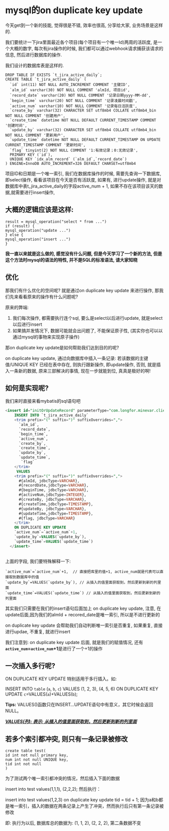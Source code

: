# mysql的on duplicate key update

今天get到一个新的技能, 觉得很是不错, 效率也很高, 分享给大家, 业务场景是这样的.

我们要统计一下jira里面最近各个项目(每个项目有一个唯一Id)两周的活跃度, 是一个大概的数字, 每次有jira操作的时候, 我们都可以通过webhook请求捕获该请求的信息, 然后进行数据库的操作.

我们设计的数据库表是这样的.

```
DROP TABLE IF EXISTS `t_jira_active_daily`;
CREATE TABLE `t_jira_active_daily` (
  `id` int(11) NOT NULL AUTO_INCREMENT COMMENT '主键ID',
  `alm_id` varchar(30) NOT NULL COMMENT 'almId, 项目id',
  `record_date` varchar(20) NOT NULL COMMENT '记录日期yyyy-MM-dd',
  `begin_time` varchar(20) NOT NULL COMMENT '记录凌晨时间戳',
  `active_num` varchar(10) NOT NULL COMMENT '记录每日活跃度',
  `create_by` varchar(32) CHARACTER SET utf8mb4 COLLATE utf8mb4_bin NOT NULL COMMENT '创建用户',
  `create_time` datetime NOT NULL DEFAULT CURRENT_TIMESTAMP COMMENT '创建时间',
  `update_by` varchar(32) CHARACTER SET utf8mb4 COLLATE utf8mb4_bin NOT NULL COMMENT '更新用户',
  `update_time` datetime NOT NULL DEFAULT CURRENT_TIMESTAMP ON UPDATE CURRENT_TIMESTAMP COMMENT '更新时间',
  `flag` tinyint(2) NOT NULL COMMENT '1:有效记录；0:无效记录',
  PRIMARY KEY (`id`),
  UNIQUE KEY `idx_alm_record` (`alm_id`,`record_date`)
) ENGINE=InnoDB AUTO_INCREMENT=326 DEFAULT CHARSET=utf8mb4
```

项目ID和日期是一个唯一索引, 我们在数据库操作的时候, 需要先查询一下数据库, 即select操作, 看看该项目在今天是否有活跃度, 如果有, 进行update操作, 就是对数据库中表t_jira_active_daily的字段active_num + 1, 如果不存在该项目该天的数据,就需要进行insert操作, 

## 大概的逻辑应该是这样:

```
result = mysql_operation("select * from ...")
if (result) {
mysql_operation("update ...")
} else {
mysql_operation("insert ...")
}
```

**我一直以来就是这么做的, 感觉没有什么问题, 但是今天学习了一个新的方法, 但是这个方法时mysql的语法的特性, 并不是SQL的标准语法, 请大家知晓**

## 优化

那我们有什么优化的空间呢? 就是通过on duplicate key update 来进行操作, 那我们先来看看原来的操作有什么问题呢?

原来的弊端: 

1. 我们每次操作, 都需要执行连个sql, 要么是select以后进行update, 就是select以后进行insert
2. 如果搞并发情况下, 数据可能就会出问题了, 不能保证原子性, (其实你也可以以通过mysql的事物来实现原子操作)

那on duplicate key update是如何帮助我们达到目的的呢?

on duplicate key update, 通过向数据库中插入一条记录: 若该数据的主键值/UNIQUE KEY 已经在表中存在, 则执行跟新操作, 即update操作, 否则, 就是插入一条新的数据, 原来三部解决的事情, 现在一步就能到位, 真真是极好的啊!



## 如何是实现呢?

我们来时直接来看mybatis的sql语句吧

```sql
<insert id="initOrUpdateRecord" parameterType="com.longfor.minevar.client.fetcher.provider.dto.JiraActiveDailyDTO"  useGeneratedKeys="true" keyProperty="id">
    INSERT INTO `t_jira_active_daily`
    <trim prefix="(" suffix=")" suffixOverrides=",">
      `alm_id`,
      `record_date`,
      `begin_time`,
      `active_num`,
      `create_by`,
      `create_time`,
      `update_by`,
      `update_time`,
       `flag`
    </trim>
     VALUES
    <trim prefix="(" suffix=")" suffixOverrides=",">
      #{almId, jdbcType=VARCHAR},
      #{recordDate,jdbcType=VARCHAR},
      #{beginTime, jdbcType=VARCHAR},
      #{activeNum,jdbcType=INTEGER},
      #{createBy, jdbcType=VARCHAR},
      #{createTime,jdbcType=TIMESTAMP},
      #{updateBy, jdbcType=VARCHAR},
      #{updateTime,jdbcType=TIMESTAMP},
      #{flag, jdbcType=VARCHAR}
    </trim>
    ON DUPLICATE KEY UPDATE
    `active_num`=`active_num`+1,
    `update_by`=VALUES(`update_by`),
    `update_time`=VALUES(`update_time`)
  </insert>
 
```

上面的字段, 我们要特殊解释一下: 

```
`active_num`=`active_num`+1,  // 直接把库里的值+1, active_num就是代表可以直接取到数据库中的值
`update_by`=VALUES(`update_by`), // 从插入的值里面获取到，然后更新到新的列里面
`update_time`=VALUES(`update_time`) // 从插入的值里面获取到，然后更新到新的列里面
```

其实我们只需要在我们的insert语句后面加上 on duplicate key update, 注意, 在update后面,因为我们的almId + recored_date是唯一索引, 所以是不进行更新的

on duplicate key update 会帮助我们自动判断唯一索引是否重复, 如果重复, 直接进行updae, 不重复, 就进行insert

我们注意到: on duplicate key update 后面, 就是我们的赋值情况, 还有 **`active_num`=`active_num`+1**是进行了一个+1的操作

## 一次插入多行呢?

ON DUPLICATE KEY UPDATE 特别适用于多行插入。如:

 

INSERT INTO `table` (`a`, `b`, `c`) VALUES (1, 2, 3), (4, 5, 6) ON DUPLICATE KEY UPDATE `c`=VALUES(`a`)+VALUES(`b`);



 **Tips:** VALUES()函数只在INSERT…UPDATE语句中有意义，其它时候会返回NULL。

 ***<u>VALUES(列): 表示: 从插入的值里面获取到，然后更新到新的列里面</u>***



## 若多个索引都冲突, 则只有一条记录被修改

```
create table test(
id int not null primary key,
num int not null UNIQUE key,
tid int not null
)
```


为了测试两个唯一索引都冲突的情况，然后插入下面的数据


insert into test values(1,1,1), (2,2,2);
然后执行：

insert into test values(1,2,3) on duplicate key update tid = tid + 1;
因为a和b都是唯一索引，插入的数据在两条记录上产生了冲突，然而执行后只有第一条记录被修改

即: 执行为以后, 数据库总的数据为: (1, 1, 2), (2, 2, 2), 第二条数据不变